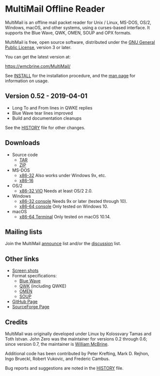 MultiMail Offline Reader
========================

MultiMail is an offline mail packet reader for Unix / Linux, MS-DOS,
OS/2, Windows, macOS, and other systems, using a curses-based interface.
It supports the Blue Wave, QWK, OMEN, SOUP and OPX formats.

MultiMail is free, open source software, distributed under the [GNU
General Public License][gpl], version 3 or later.

You can get the latest version at:

   <https://wmcbrine.com/MultiMail/>

See [INSTALL] for the installation procedure, and the [man page] for
information on usage.


Version 0.52 - 2019-04-01
-------------------------

* Long To and From lines in QWKE replies
* Blue Wave tear lines improved
* Build and documentation cleanups

See the [HISTORY] file for other changes.


Downloads
---------

* Source code
    - [TAR]
    - [ZIP]
* MS-DOS
    - [x86-32] Also works under Windows 9x, etc.
    - [x86-16]
* OS/2
    - [x86-32 VIO] Needs at least OS/2 2.0.
* Windows
    - [x86-32 console] Needs 9x or later (tested through 10).
    - [x86-64 console] Only tested on Windows 10.
* macOS
    - [x86-64 Terminal] Only tested on macOS 10.14.


Mailing lists
-------------

Join the MultiMail [announce] list and/or the [discussion] list.


Other links
-----------

* [Screen shots]
* Format specifications:
    - [Blue Wave]
    - [QWK] (including QWKE)
    - [OMEN]
    - [SOUP]
* [GitHub Page]
* [SourceForge Page]


Credits
-------

MultiMail was originally developed under Linux by Kolossvary Tamas and
Toth Istvan. John Zero was the maintainer for versions 0.2 through 0.6;
since version 0.7, the maintainer is [William McBrine].

Additional code has been contributed by Peter Krefting, Mark D. Rejhon,
Ingo Brueckl, Robert Vukovic, and Frederic Cambus.

Bug reports and suggestions are noted in the [HISTORY] file.


[gpl]: LEGAL.md
[HISTORY]: HISTORY.md
[INSTALL]: INSTALL.md
[man page]: mm.1
[TAR]: https://wmcbrine.com/mmail/bin/mmail-0.52.tar.gz
[ZIP]: https://wmcbrine.com/mmail/bin/mmsrc052.zip
[x86-32]: https://wmcbrine.com/mmail/bin/mmdos052.zip
[x86-16]: https://wmcbrine.com/mmail/bin/mmxt052.zip
[x86-32 VIO]: https://wmcbrine.com/mmail/bin/mmos2052.zip
[x86-32 console]: https://wmcbrine.com/mmail/bin/mmwin052.zip
[x86-64 console]: https://wmcbrine.com/mmail/bin/mmw64052.zip
[x86-64 Terminal]: https://wmcbrine.com/mmail/bin/mmmac052.zip
[Screen shots]: https://wmcbrine.com/mmail/snaps.html
[Blue Wave]: https://wmcbrine.com/mmail/specs/bwdev300.tar.gz
[QWK]: https://wmcbrine.com/mmail/specs/qwkspecs.tar.gz
[OMEN]: https://wmcbrine.com/mmail/specs/omen-i.txt.gz
[SOUP]: https://wmcbrine.com/mmail/specs/soup12.txt.gz
[GitHub Page]: https://github.com/wmcbrine/MultiMail
[SourceForge Page]: https://sourceforge.net/projects/multimail/
[announce]: https://lists.sourceforge.net/lists/listinfo/multimail-announce
[discussion]: https://lists.sourceforge.net/lists/listinfo/multimail-user
[William McBrine]: https://wmcbrine.com/

